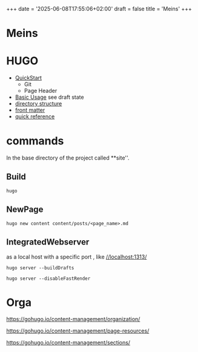 +++
date = '2025-06-08T17:55:06+02:00'
draft = false
title = 'Meins'
+++

# Meins



# HUGO

* [QuickStart](https://gohugo.io/getting-started/quick-start/)
  * Git
  * Page Header
* [Basic Usage](https://gohugo.io/getting-started/usage/) see draft state
* [directory structure](https://gohugo.io/getting-started/directory-structure/)
* [front matter](https://gohugo.io/content-management/front-matter/)
  <!--  https://www.perplexity.ai/search/was-ist-die-front-matter-bei-h-JtYNu0jQQsi7YX9TOBMh3A    -->
* [quick reference](https://gohugo.io/quick-reference/)

# commands

In the base directory of the project called **site''.

## Build

```
hugo
```

## NewPage
```
hugo new content content/posts/<page_name>.md
```

## IntegratedWebserver

as a local host with a specific port , like  [ //localhost:1313/ ](//localhost:1313/)


```
hugo server --buildDrafts

hugo server --disableFastRender
```

# Orga

https://gohugo.io/content-management/organization/

https://gohugo.io/content-management/page-resources/

https://gohugo.io/content-management/sections/
